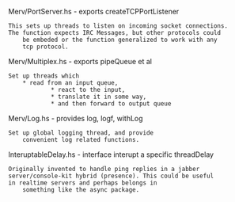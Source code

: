 

Merv/PortServer.hs - exports createTCPPortListener

	This sets up threads to listen on incoming socket connections.
	The function expects IRC Messages, but other protocols could
        be embeded or the function generalized to work with any 
        tcp protocol.

Merv/Multiplex.hs - exports pipeQueue et al

	Set up threads which 
		* read from an input queue, 
                * react to the input,
                * translate it in some way, 
                * and then forward to output queue
	
Merv/Log.hs -  provides log, logf, withLog

	Set up global logging thread, and provide
        convenient log related functions.

InteruptableDelay.hs - interface interupt a specific threadDelay
	
	Originally invented to handle ping replies in a jabber 
	server/console-kit hybrid (presence). This could be useful 
	in realtime servers and perhaps belongs in 
        something like the async package.
